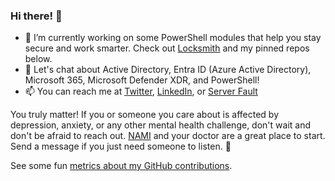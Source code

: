 ### Hi there! 👋

- 🔭 I’m currently working on some PowerShell modules that help you stay secure and work smarter. Check out [Locksmith](https://github.com/TrimarcJake/Locksmith) and my pinned repos below.  
- 💬 Let's chat about Active Directory, Entra ID (Azure Active Directory), Microsoft 365, Microsoft Defender XDR, and PowerShell!  
- 📫 You can reach me at [Twitter](https://twitter.com/SamErde), [LinkedIn](https://www.linkedin.com/in/samerde/), or [Server Fault](https://serverfault.com/users/49571/sturdyerde)  

You truly matter! If you or someone you care about is affected by depression, anxiety, or any other mental health challenge, don't wait and don't be afraid to reach out. [NAMI](https://www.nami.org/Your-Journey) and your doctor are a great place to start. Send a message if you just need someone to listen. :yellow_heart:  

See some fun [metrics about my GitHub contributions](./metrics.md).  
